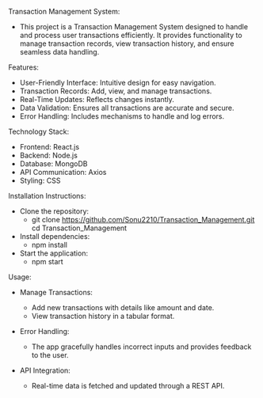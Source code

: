 Transaction Management System:
  - This project is a Transaction Management System designed to handle and process user transactions efficiently. It provides functionality to manage transaction records, view transaction history, and ensure seamless data handling.

Features:
  - User-Friendly Interface: Intuitive design for easy navigation.
  - Transaction Records: Add, view, and manage transactions.
  - Real-Time Updates: Reflects changes instantly.
  - Data Validation: Ensures all transactions are accurate and secure.
  - Error Handling: Includes mechanisms to handle and log errors.

Technology Stack:
  - Frontend: React.js
  - Backend: Node.js
  - Database: MongoDB
  - API Communication: Axios
  - Styling: CSS

Installation Instructions:
  - Clone the repository:
      - git clone https://github.com/Sonu2210/Transaction_Management.git
        cd Transaction_Management
  - Install dependencies:
      - npm install
  - Start the application:
      - npm start

Usage:
  - Manage Transactions:
      - Add new transactions with details like amount and date.
      - View transaction history in a tabular format.

  - Error Handling:
      - The app gracefully handles incorrect inputs and provides feedback to the user.

  - API Integration:
     -  Real-time data is fetched and updated through a REST API.
